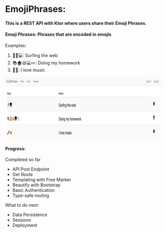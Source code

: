 # EmojiPhrases:

#### This is a REST API with Ktor where users share their Emoji Phrases.

#### Emoji Phrases: Phrases that are encoded in emojis 

Examples:
1. 🏄‍♂️💻: Surfing the web
2. 📚🏠😫💻✏️: Doing my homework
3. 🎤😍: I love music

<img src="https://github.com/zhishan03/emojiphrases/blob/master/phrase.png" alt="alt text" width="900" height="200">
<br/>

#### Progress:
Completed so far
* API Post Endpoint
* Get Route
* Templating with Free Marker
* Beautify with Bootstrap
* Basic Authentication
* Type-safe routing

What to do next: 
* Data Persistence
* Sessions
* Deployment
